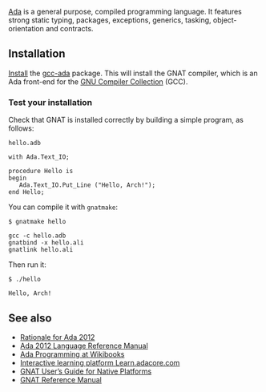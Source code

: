 [Ada](https://www.adaic.org/) is a general purpose, compiled programming language. It features strong static typing, packages, exceptions, generics, tasking, object-orientation and contracts.

## Installation

[Install](/index.php/Install "Install") the [gcc-ada](https://www.archlinux.org/packages/?name=gcc-ada) package. This will install the GNAT compiler, which is an Ada front-end for the [GNU Compiler Collection](/index.php/GNU_Compiler_Collection "GNU Compiler Collection") (GCC).

### Test your installation

Check that GNAT is installed correctly by building a simple program, as follows:

 `hello.adb` 
```
with Ada.Text_IO;

procedure Hello is
begin
   Ada.Text_IO.Put_Line ("Hello, Arch!");
end Hello;

```

You can compile it with `gnatmake`:

 `$ gnatmake hello` 
```
gcc -c hello.adb
gnatbind -x hello.ali
gnatlink hello.ali

```

Then run it:

 `$ ./hello` 
```
Hello, Arch!

```

## See also

*   [Rationale for Ada 2012](http://www.ada-auth.org/standards/rationale12.html)
*   [Ada 2012 Language Reference Manual](http://www.ada-auth.org/standards/ada12_w_tc1.html)
*   [Ada Programming at Wikibooks](https://en.wikibooks.org/wiki/Ada_Programming)
*   [Interactive learning platform Learn.adacore.com](https://learn.adacore.com/)
*   [GNAT User’s Guide for Native Platforms](https://gcc.gnu.org/onlinedocs/gnat_ugn/)
*   [GNAT Reference Manual](https://gcc.gnu.org/onlinedocs/gnat_rm/)